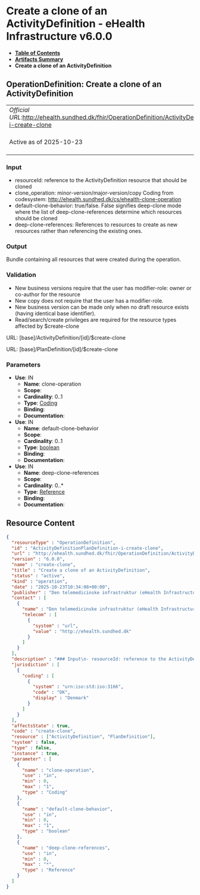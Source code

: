 # Create a clone of an ActivityDefinition - eHealth Infrastructure v6.0.0

* [**Table of Contents**](toc.md)
* [**Artifacts Summary**](artifacts.md)
* **Create a clone of an ActivityDefinition**

## OperationDefinition: Create a clone of an ActivityDefinition 

| | |
| :--- | :--- |
| *Official URL*:http://ehealth.sundhed.dk/fhir/OperationDefinition/ActivityDefinitionPlanDefinition-i-create-clone | *Version*:6.0.0 |
| Active as of 2025-10-23 | *Computable Name*:create-clone |

 

### Input

 
* resourceId: reference to the ActivityDefinition resource that should be cloned
* clone_operation: minor-version/major-version/copy Coding from codesystem: http://ehealth.sundhed.dk/cs/ehealth-clone-operation
* default-clone-behavior: true/false. False signifies deep-clone mode where the list of deep-clone-references determine which resources should be cloned
* deep-clone-references: References to resources to create as new resources rather than referencing the existing ones.
 

### Output

 
Bundle containing all resources that were created during the operation. 

### Validation

 
* New business versions require that the user has modifier-role: owner or co-author for the resource
* New copy does not require that the user has a modifier-role.
* New business version can be made only when no draft resource exists (having identical base identifier).
* Read/search/create privileges are required for the resource types affected by $create-clone
 

URL: [base]/ActivityDefinition/[id]/$create-clone

URL: [base]/PlanDefinition/[id]/$create-clone

### Parameters

* **Use**: IN
  * **Name**: clone-operation
  * **Scope**: 
  * **Cardinality**: 0..1
  * **Type**: [Coding](http://hl7.org/fhir/R4/datatypes.html#Coding)
  * **Binding**: 
  * **Documentation**: 
* **Use**: IN
  * **Name**: default-clone-behavior
  * **Scope**: 
  * **Cardinality**: 0..1
  * **Type**: [boolean](http://hl7.org/fhir/R4/datatypes.html#boolean)
  * **Binding**: 
  * **Documentation**: 
* **Use**: IN
  * **Name**: deep-clone-references
  * **Scope**: 
  * **Cardinality**: 0..*
  * **Type**: [Reference](http://hl7.org/fhir/R4/references.html#Reference)
  * **Binding**: 
  * **Documentation**: 



## Resource Content

```json
{
  "resourceType" : "OperationDefinition",
  "id" : "ActivityDefinitionPlanDefinition-i-create-clone",
  "url" : "http://ehealth.sundhed.dk/fhir/OperationDefinition/ActivityDefinitionPlanDefinition-i-create-clone",
  "version" : "6.0.0",
  "name" : "create-clone",
  "title" : "Create a clone of an ActivityDefinition",
  "status" : "active",
  "kind" : "operation",
  "date" : "2025-10-23T10:34:08+00:00",
  "publisher" : "Den telemedicinske infrastruktur (eHealth Infrastructure)",
  "contact" : [
    {
      "name" : "Den telemedicinske infrastruktur (eHealth Infrastructure)",
      "telecom" : [
        {
          "system" : "url",
          "value" : "http://ehealth.sundhed.dk"
        }
      ]
    }
  ],
  "description" : "### Input\n- resourceId: reference to the ActivityDefinition resource that should be cloned\n- clone_operation: minor-version/major-version/copy Coding from codesystem: http://ehealth.sundhed.dk/cs/ehealth-clone-operation \n- default-clone-behavior: true/false. False signifies deep-clone mode where the list of deep-clone-references determine which resources should be cloned \n- deep-clone-references: References to resources to create as new resources rather than referencing the existing ones.\n\n### Output\nBundle containing all resources that were created during the operation.\n\n### Validation\n- New business versions require that the user has modifier-role: owner or co-author for the resource\n- New copy does not require that the user has a modifier-role.\n- New business version can be made only when no draft resource exists (having identical base identifier).\n- Read/search/create privileges are required for the resource types affected by $create-clone\n",
  "jurisdiction" : [
    {
      "coding" : [
        {
          "system" : "urn:iso:std:iso:3166",
          "code" : "DK",
          "display" : "Denmark"
        }
      ]
    }
  ],
  "affectsState" : true,
  "code" : "create-clone",
  "resource" : ["ActivityDefinition", "PlanDefinition"],
  "system" : false,
  "type" : false,
  "instance" : true,
  "parameter" : [
    {
      "name" : "clone-operation",
      "use" : "in",
      "min" : 0,
      "max" : "1",
      "type" : "Coding"
    },
    {
      "name" : "default-clone-behavior",
      "use" : "in",
      "min" : 0,
      "max" : "1",
      "type" : "boolean"
    },
    {
      "name" : "deep-clone-references",
      "use" : "in",
      "min" : 0,
      "max" : "*",
      "type" : "Reference"
    }
  ]
}

```
